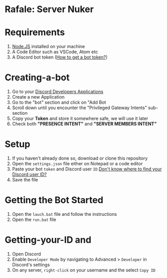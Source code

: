 <h1>Rafale: Server Nuker<h1>

# Requirements
1. [Node.JS](https://nodejs.org/en/) installed on your machine
2. A Code Editor such as VSCode, Atom etc
3. A Discord bot token ([How to get a bot token?](#Creating-a-bot))

# Creating-a-bot
1. Go to your [Discord Developers Applications](https://discord.com/developers/applications)
2. Create a new Application
3. Go to the "bot" section and click on "Add Bot
4. Scroll down until you encounter the "Privileged Gateway Intents" sub-section
5. Copy your **Token** and store it somewhere safe, we will use it later
6. Check both **"PRESENCE INTENT"** and **"SERVER MEMBERS INTENT"**

# Setup
1. If you haven't already done so, download or clone this repository
2. Open the `settings.json` file either on Notepad or a code editor
3. Paste your bot `token` and Discord user `ID` [Don't know where to find your Discord user ID?](#Getting-your-ID)
4. Save the file

# Getting the Bot Started
1. Open the `lauch.bat` file and follow the instructions 
2. Open the `run.bat` file

# Getting-your-ID and
1. Open Discord
2. Enable `Developer Mode` by navigating to Advanced > `Developer` in Discord's settings
3. On any server, `right-click` on your username and the select `Copy ID`